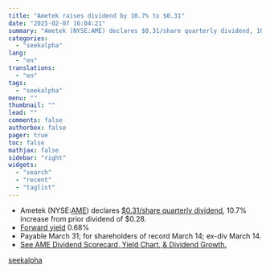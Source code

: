 ```yaml
---
title: "Ametek raises dividend by 10.7% to $0.31"
date: "2025-02-07 16:04:21"
summary: "Ametek (NYSE:AME) declares $0.31/share quarterly dividend, 10.7% increase from prior dividend of $0.28.  Forward yield 0.68% Payable March 31; for shareholders of record March 14; ex-div March 14. See AME Dividend Scorecard, Yield Chart, &amp; Dividend Growth."
categories:
  - "seekalpha"
lang:
  - "en"
translations:
  - "en"
tags:
  - "seekalpha"
menu: ""
thumbnail: ""
lead: ""
comments: false
authorbox: false
pager: true
toc: false
mathjax: false
sidebar: "right"
widgets:
  - "search"
  - "recent"
  - "taglist"
---
```


* Ametek (NYSE:[AME](https://seekingalpha.com/symbol/AME "AMETEK, Inc.")) declares [$0.31/share quarterly dividend](https://seekingalpha.com/pr/19995491-ametek-increases-quarterly-dividend-and-announces-1_25-billion-share-repurchase-authorization), 10.7% increase from prior dividend of $0.28.
* [Forward yield](https://seekingalpha.com/symbol/AME/dividends/yield?source=news_bullet) 0.68%
* Payable March 31; for shareholders of record March 14; ex-div March 14.
* [See AME Dividend Scorecard, Yield Chart, & Dividend Growth.](https://seekingalpha.com/symbol/AME/dividends?source=news_bullet)

[seekalpha](https://seekingalpha.com/news/4405097-ametek-raises-dividend-by-107-to-031)

